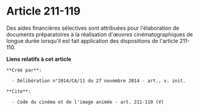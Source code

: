 # Article 211-119

Des aides financières sélectives sont attribuées pour l'élaboration de documents préparatoires à la réalisation d'œuvres
cinématographiques de longue durée lorsqu'il est fait application des dispositions de l'article 211-110.

**Liens relatifs à cet article**

	**Créé par**:

	  - Délibération n°2014/CA/11 du 27 novembre 2014 - art., v. init.

	**Cite**:

	  - Code du cinéma et de l'image animée - art. 211-110 (V)
